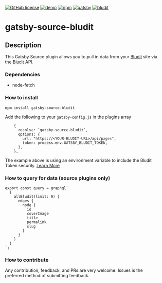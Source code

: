 
[![GitHub license](https://img.shields.io/github/license/mhancoc7/gatsby-source-bludit?color=orange&style=for-the-badge)](https://github.com/mhancoc7/gatsby-source-bludit/blob/main/LICENSE)
[![demo](https://img.shields.io/badge/Gatsby%20%2B%20Bludit-Demo-green?style=for-the-badge)](https://dumbprojects.com/bludit/)
[![npm](https://img.shields.io/npm/v/gatsby-source-bludit?label=NPM%20PACKAGE&style=for-the-badge)](https://www.npmjs.com/package/gatsby-source-bludit)
[![gatsby](https://img.shields.io/static/v1?label=TRY&message=GATSBY&color=blueviolet&style=for-the-badge)](https://www.gatsbyjs.com/)
[![bludit](https://img.shields.io/static/v1?label=TRY&message=BLUDIT&color=black&style=for-the-badge)](https://www.bludit.com)

# gatsby-source-bludit

## Description

This Gatsby Source plugin allows you to pull in data from your [Bludit](https://bludit.com) site via the [Bludit API](https://docs.bludit.com/en/api/introduction). 

### Dependencies

- node-fetch

### How to install

```
npm install gatsby-source-bludit
```

Add the following to your `gatsby-config.js` in the plugins array

```
    {
      resolve: `gatsby-source-bludit`,
      options: {
        url: "https://<YOUR-BLUDIT-URL>/api/pages",
        token: process.env.GATSBY_BLUDIT_TOKEN,
      },
    },
```

The example above is using an environment variable to include the Bludit Token securily. [Learn More](https://www.gatsbyjs.com/docs/how-to/local-development/environment-variables/)

### How to query for data (source plugins only)

```
export const query = graphql`
  {
    allBludit(limit: 9) {
      edges {
        node {
          id
          coverImage
          title
          permalink
          slug
        }
      }
    }
  }
`;
```

### How to contribute

Any contribution, feedback, and PRs are very welcome. Issues is the preferred method of submitting feedback.
